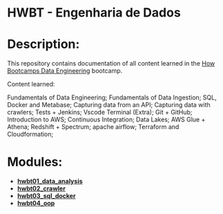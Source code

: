 # HWBT - Engenharia de Dados

# Description:

This repository contains documentation of all content learned in the [How Bootcamps Data Engineering](https://howedu.com.br/cohort/engenharia-de-dados/) bootcamp.

Content learned:

Fundamentals of Data Engineering;
Fundamentals of Data Ingestion;
SQL, Docker and Metabase;
Capturing data from an API;
Capturing data with crawlers;
Tests + Jenkins;
Vscode Terminal (Extra);
Git + GitHub;
Introduction to AWS;
Continuous Integration;
Data Lakes;
AWS Glue + Athena;
Redshift + Spectrum;
apache airflow;
Terraform and Cloudformation;

# Modules:

* **[hwbt01_data_analysis](https://github.com/amorasavellar/public_knowledge_base/tree/main/Data%20Engineering/HWBT%20-%20Engenharia%20de%20Dados/hwbt01_data_analysis)**
* **[hwbt02_crawler](https://github.com/amorasavellar/public_knowledge_base/tree/main/Data%20Engineering/HWBT%20-%20Engenharia%20de%20Dados/hwbt02_crawler)**
* **[hwbt03_sql_docker](https://github.com/amorasavellar/public_knowledge_base/tree/main/Data%20Engineering/HWBT%20-%20Engenharia%20de%20Dados/hwbt03_sql_docker)**
* **[hwbt04_oop](https://github.com/amorasavellar/public_knowledge_base/tree/main/Data%20Engineering/HWBT%20-%20Engenharia%20de%20Dados/hwbt04_oop)**